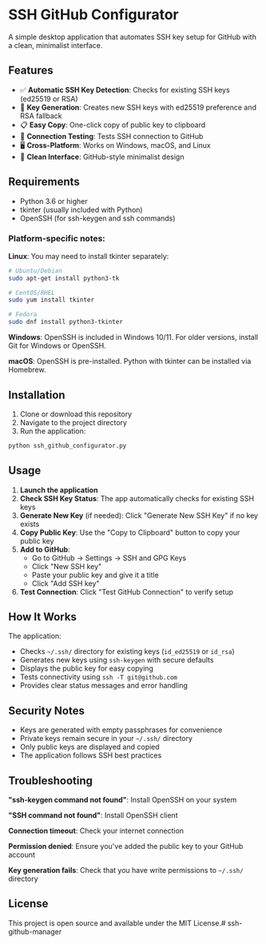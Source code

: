 # SSH GitHub Configurator

A simple desktop application that automates SSH key setup for GitHub with a clean, minimalist interface.

## Features

- ✅ **Automatic SSH Key Detection**: Checks for existing SSH keys (ed25519 or RSA)
- 🔑 **Key Generation**: Creates new SSH keys with ed25519 preference and RSA fallback
- 📋 **Easy Copy**: One-click copy of public key to clipboard
- 🔗 **Connection Testing**: Tests SSH connection to GitHub
- 🖥️ **Cross-Platform**: Works on Windows, macOS, and Linux
- 🎨 **Clean Interface**: GitHub-style minimalist design

## Requirements

- Python 3.6 or higher
- tkinter (usually included with Python)
- OpenSSH (for ssh-keygen and ssh commands)

### Platform-specific notes:

**Linux**: You may need to install tkinter separately:
```bash
# Ubuntu/Debian
sudo apt-get install python3-tk

# CentOS/RHEL
sudo yum install tkinter

# Fedora
sudo dnf install python3-tkinter
```

**Windows**: OpenSSH is included in Windows 10/11. For older versions, install Git for Windows or OpenSSH.

**macOS**: OpenSSH is pre-installed. Python with tkinter can be installed via Homebrew.

## Installation

1. Clone or download this repository
2. Navigate to the project directory
3. Run the application:

```bash
python ssh_github_configurator.py
```

## Usage

1. **Launch the application**
2. **Check SSH Key Status**: The app automatically checks for existing SSH keys
3. **Generate New Key** (if needed): Click "Generate New SSH Key" if no key exists
4. **Copy Public Key**: Use the "Copy to Clipboard" button to copy your public key
5. **Add to GitHub**: 
   - Go to GitHub → Settings → SSH and GPG Keys
   - Click "New SSH key"
   - Paste your public key and give it a title
   - Click "Add SSH key"
6. **Test Connection**: Click "Test GitHub Connection" to verify setup

## How It Works

The application:
- Checks `~/.ssh/` directory for existing keys (`id_ed25519` or `id_rsa`)
- Generates new keys using `ssh-keygen` with secure defaults
- Displays the public key for easy copying
- Tests connectivity using `ssh -T git@github.com`
- Provides clear status messages and error handling

## Security Notes

- Keys are generated with empty passphrases for convenience
- Private keys remain secure in your `~/.ssh/` directory
- Only public keys are displayed and copied
- The application follows SSH best practices

## Troubleshooting

**"ssh-keygen command not found"**: Install OpenSSH on your system

**"SSH command not found"**: Install OpenSSH client

**Connection timeout**: Check your internet connection

**Permission denied**: Ensure you've added the public key to your GitHub account

**Key generation fails**: Check that you have write permissions to `~/.ssh/` directory

## License

This project is open source and available under the MIT License.#   s s h - g i t h u b - m a n a g e r  
 